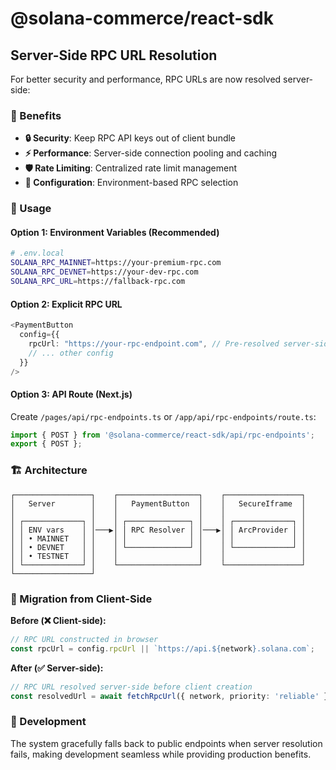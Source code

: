 # @solana-commerce/react-sdk

## Server-Side RPC URL Resolution

For better security and performance, RPC URLs are now resolved server-side:

### 🎯 Benefits
- **🔒 Security**: Keep RPC API keys out of client bundle
- **⚡ Performance**: Server-side connection pooling and caching  
- **🛡️ Rate Limiting**: Centralized rate limit management
- **🔧 Configuration**: Environment-based RPC selection

### 🚀 Usage

#### Option 1: Environment Variables (Recommended)
```bash
# .env.local
SOLANA_RPC_MAINNET=https://your-premium-rpc.com
SOLANA_RPC_DEVNET=https://your-dev-rpc.com
SOLANA_RPC_URL=https://fallback-rpc.com
```

#### Option 2: Explicit RPC URL
```typescript
<PaymentButton 
  config={{
    rpcUrl: "https://your-rpc-endpoint.com", // Pre-resolved server-side
    // ... other config
  }}
/>
```

#### Option 3: API Route (Next.js)
Create `/pages/api/rpc-endpoints.ts` or `/app/api/rpc-endpoints/route.ts`:

```typescript
import { POST } from '@solana-commerce/react-sdk/api/rpc-endpoints';
export { POST };
```

### 🏗️ Architecture

```
┌─────────────────┐    ┌──────────────────┐    ┌─────────────────┐
│   Server        │    │   PaymentButton  │    │   SecureIframe  │
│                 │    │                  │    │                 │
│ ┌─────────────┐ │    │ ┌──────────────┐ │    │ ┌─────────────┐ │
│ │ ENV vars    │ │───▶│ │ RPC Resolver │ │───▶│ │ ArcProvider │ │
│ │ • MAINNET   │ │    │ │              │ │    │ │             │ │
│ │ • DEVNET    │ │    │ └──────────────┘ │    │ └─────────────┘ │
│ │ • TESTNET   │ │    │                  │    │                 │
│ └─────────────┘ │    └──────────────────┘    └─────────────────┘
└─────────────────┘                                               
```

### 🔄 Migration from Client-Side

**Before (❌ Client-side):**
```typescript
// RPC URL constructed in browser
const rpcUrl = config.rpcUrl || `https://api.${network}.solana.com`;
```

**After (✅ Server-side):**
```typescript
// RPC URL resolved server-side before client creation
const resolvedUrl = await fetchRpcUrl({ network, priority: 'reliable' });
```

### 🧪 Development

The system gracefully falls back to public endpoints when server resolution fails, making development seamless while providing production benefits.